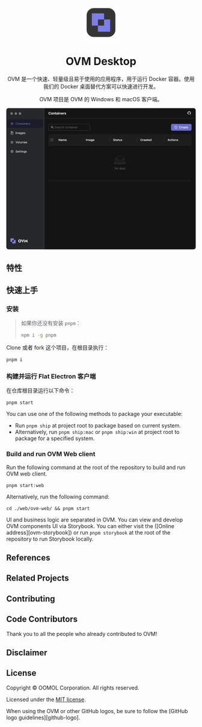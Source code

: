 <p align="center">
    <img width="94" height="94" style="display: block;" src="./../../assets/logo.svg">
</p>

<div align="center">
    <h1>OVM Desktop</h1>
    <p>OVM 是一个快速、轻量级且易于使用的应用程序，用于运行 Docker 容器。使用我们的 Docker 桌面替代方案可以快速进行开发。</p>
</div>

<div align="center">
    <p>OVM 项目是 OVM 的 Windows 和 macOS 客户端。</p>
    <img src="../../assets/ovm-screen-dark.png">
</div>

## 特性

## 快速上手

### 安装

> 如果你还没有安装 `pnpm`：
>
> ```bash
> npm i -g pnpm
> ```

Clone 或者 fork 这个项目，在根目录执行：

```bash
pnpm i
```

### 构建并运行 Flat Electron 客户端

在仓库根目录运行以下命令：

```shell
pnpm start
```

You can use one of the following methods to package your executable:

- Run `pnpm ship` at project root to package based on current system.
- Alternatively, run `pnpm ship:mac` or `pnpm ship:win` at project root to package for a specified system.

### Build and run OVM Web client

Run the following command at the root of the repository to build and run OVM web client.

```shell
pnpm start:web
```

Alternatively, run the following command:

```shell
cd ./web/ovm-web/ && pnpm start
```

UI and business logic are separated in OVM. You can view and develop OVM components UI via Storybook. You can either visit the ([Online address][ovm-storybook]) or run `pnpm storybook` at the root of the repository to run Storybook locally.

## References

## Related Projects

## Contributing

## Code Contributors

Thank you to all the people who already contributed to OVM!

## Disclaimer

## License

Copyright © OOMOL Corporation. All rights reserved.

Licensed under the [MIT license](LICENSE).

When using the OVM or other GitHub logos, be sure to follow the [GitHub logo guidelines][github-logo].
